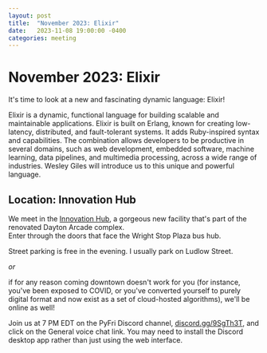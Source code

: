 ```yaml
---
layout: post
title:  "November 2023: Elixir"
date:   2023-11-08 19:00:00 -0400
categories: meeting
---
```


# November 2023: Elixir 

It's time to look at a new and fascinating dynamic language: Elixir!

Elixir is a dynamic, functional language for building scalable and maintainable applications.  Elixir is built on Erlang, known for creating low-latency, distributed, and fault-tolerant systems.  It adds Ruby-inspired syntax and capabilities.  The combination allows developers to be productive in several domains, such as web development, embedded software, machine learning, data pipelines, and multimedia processing, across a wide range of industries.  Wesley Giles will introduce us to this unique and powerful language.

## Location: Innovation Hub 

We meet in the [Innovation Hub](https://www.thehubdayton.com/), 
a gorgeous new facility that's part of the renovated Dayton Arcade complex.  
Enter through the doors that face the Wright Stop Plaza bus hub.

Street parking is free in the evening.  I usually park on Ludlow Street.

*or* 

if for any reason coming downtown doesn't work for you (for instance, 
you've been exposed to COVID, or you've converted yourself to purely 
digital format and now exist as 
a set of cloud-hosted algorithms), we'll be online as well!  

Join us at 7 PM EDT on the PyFri Discord channel, [discord.gg/9SgTh3T](https://discord.gg/9SgTh3T), and click on the 
General voice chat link.  You may need to install the Discord desktop app rather than just using 
the web interface.

